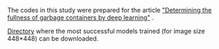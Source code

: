 <p>The codes in this study were prepared for the article <a href="https://www.sciencedirect.com/science/article/abs/pii/S0957417423000453">"Determining the fullness of garbage containers by deep learning"</a> .</p>

<a href="https://drive.google.com/drive/folders/1e9tXlbg8rn0lM2aoNPjGX2yOTEaWMdqX?usp=sharing">Directory</a> where the most successful models trained (for image size 448*448) can be downloaded.
